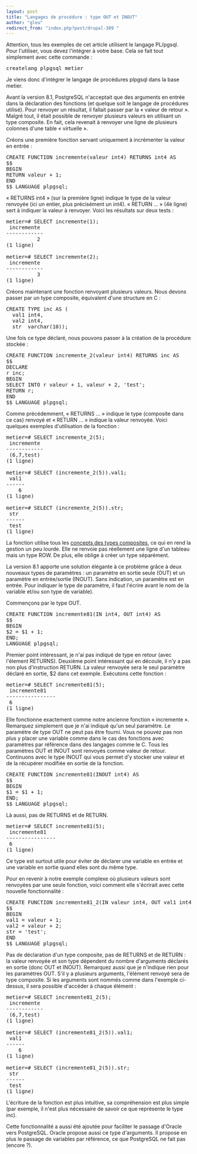 ```yaml
---
layout: post
title: "Langages de procédure : type OUT et INOUT"
author: "gleu"
redirect_from: "index.php?post/drupal-389 "
---
```



<p></p>

<!--more-->


<p>Attention, tous les exemples de cet article utilisent le langage PL/pgsql. Pour l'utiliser, vous devez l'intégrer à votre base. Cela se fait tout simplement avec cette commande&nbsp;:</p>

<pre>createlang plpgsql metier</pre>

<p>Je viens donc d'intégrer le langage de procédures plpgsql dans la base metier.</p>

<p>Avant la version 8.1, PostgreSQL n'acceptait que des arguments en entrée dans la déclaration des fonctions (et quelque soit le langage de procédures utilisé). Pour renvoyer un résultat, il fallait passer par la « valeur de retour ». Malgré tout, il était possible de renvoyer plusieurs valeurs en utilisant un type composite. En fait, cela revenait à renvoyer une ligne de plusieurs colonnes d'une table « virtuelle ».</p>

<p>Créons une première fonction servant uniquement à incrémenter la valeur en entrée&nbsp;:</p>

<pre>CREATE FUNCTION incremente(valeur int4) RETURNS int4 AS<br />$$<br />BEGIN<br />RETURN valeur + 1;<br />END<br />$$ LANGUAGE plpgsql;</pre>

<p>« RETURNS int4 » (sur la première ligne) indique le type de la valeur renvoyée (ici un entier, plus précisément un int4). « RETURN ... » (4è ligne) sert à indiquer la valeur à renvoyer. Voici les résultats sur deux tests&nbsp;:</p>

<pre>metier=# SELECT incremente(1);<br /> incremente<br />------------<br />          2<br />(1 ligne)<br /><br />metier=# SELECT incremente(2);<br /> incremente<br />------------<br />          3<br />(1 ligne)</pre>

<p>Créons maintenant une fonction renvoyant plusieurs valeurs. Nous devons passer par un type composite, équivalent d'une structure en C&nbsp;:</p>

<pre>CREATE TYPE inc AS (<br />  val1 int4,<br />  val2 int4,<br />  str  varchar(10));</pre>

<p>Une fois ce type déclaré, nous pouvons passer à la création de la procédure stockée&nbsp;:</p>

<pre>CREATE FUNCTION incremente_2(valeur int4) RETURNS inc AS<br />$$<br />DECLARE<br />r inc;<br />BEGIN<br />SELECT INTO r valeur + 1, valeur + 2, 'test';<br />RETURN r;<br />END<br />$$ LANGUAGE plpgsql;</pre>

<p>Comme précédemment, « RETURNS ... » indique le type (composite dans ce cas) renvoyé et « RETURN ... » indique la valeur renvoyée. Voici quelques exemples d'utilisation de la fonction&nbsp;:</p>

<pre>metier=# SELECT incremente_2(5);<br /> incremente<br />------------<br /> (6,7,test)<br />(1 ligne)<br /><br />metier=# SELECT (incremente_2(5)).val1;<br /> val1<br />------<br />    6<br />(1 ligne)<br /><br />metier=# SELECT (incremente_2(5)).str;<br /> str<br />------<br /> test<br />(1 ligne)</pre>

<p>La fonction utilise tous les <a href="http://traduc.postgresqlfr.org/pgsql-8.1.0-fr/rowtypes.html">concepts des types composites</a>, ce qui en rend la gestion un peu lourde. Elle ne renvoie pas réellement une ligne d'un tableau mais un type ROW. De plus, elle oblige à créer un type séparément.</p>

<p>La version 8.1 apporte une solution élégante à ce problème grâce à deux nouveaux types de paramètres&nbsp;: un paramètre en sortie seule (OUT) et un paramètre en entrée/sortie (INOUT). Sans indication, un paramètre est en entrée. Pour indiquer le type de paramètre, il faut l'écrire avant le nom de la variable et/ou son type de variable).</p>

<p>Commençons par le type OUT.</p>

<pre>CREATE FUNCTION incremente81(IN int4, OUT int4) AS<br />$$<br />BEGIN<br />$2 = $1 + 1;<br />END;<br />LANGUAGE plpgsql;</pre>

<p>Premier point intéressant, je n'ai pas indiqué de type en retour (avec l'élement RETURNS). Deuxième point intéressant qui en découle, il n'y a pas non plus d'instruction RETURN. La valeur renvoyée sera le seul paramètre déclaré en sortie, $2 dans cet exemple. Exécutons cette fonction&nbsp;:</p>

<pre>metier=# SELECT incremente81(5);<br /> incremente81<br />----------------<br /> 6<br />(1 ligne)</pre>

<p>Elle fonctionne exactement comme notre ancienne fonction « incremente ». Remarquez simplement que je n'ai indiqué qu'un seul paramètre. Le paramètre de type OUT ne peut pas être fourni. Vous ne pouvez pas non plus y placer une variable comme dans le cas des fonctions avec paramètres par référence dans des langages comme le C. Tous les paramètres OUT et INOUT sont renvoyés comme valeur de retour. Continuons avec le type INOUT qui vous permet d'y stocker une valeur et de la récupérer modifiée en sortie de la fonction.</p>

<pre>CREATE FUNCTION incremente81(INOUT int4) AS<br />$$<br />BEGIN<br />$1 = $1 + 1;<br />END;<br />$$ LANGUAGE plpgsql;</pre>

<p>Là aussi, pas de RETURNS et de RETURN.</p>

<pre>metier=# SELECT incremente81(5);<br /> incremente81<br />----------------<br /> 6<br />(1 ligne)</pre>

<p>Ce type est surtout utile pour éviter de déclarer une variable en entrée et une variable en sortie quand elles sont du même type.</p>

<p>Pour en revenir à notre exemple complexe où plusieurs valeurs sont renvoyées par une seule fonction, voici comment elle s'écrirait avec cette nouvelle fonctionnalité&nbsp;:</p>

<pre>CREATE FUNCTION incremente81_2(IN valeur int4, OUT val1 int4, OUT val2 int4, OUT str varchar(10)) AS<br />$$<br />BEGIN<br />val1 = valeur + 1;<br />val2 = valeur + 2;<br />str = 'test';<br />END<br />$$ LANGUAGE plpgsql;</pre>

<p>Pas de déclaration d'un type composite, pas de RETURNS et de RETURN&nbsp;: la valeur renvoyée et son type dépendent du nombre d'arguments déclarés en sortie (donc OUT et INOUT). Remarquez aussi que je n'indique rien pour les paramètres OUT. S'il y a plusieurs arguments, l'élément renvoyé sera de type composite. Si les arguments sont nommés comme dans l'exemple ci-dessus, il sera possible d'accéder à chaque élément&nbsp;:</p>

<pre>metier=# SELECT incremente81_2(5);<br /> incremente<br />------------<br /> (6,7,test)<br />(1 ligne)<br /><br />metier=# SELECT (incremente81_2(5)).val1;<br /> val1<br />------<br />    6<br />(1 ligne)<br /><br />metier=# SELECT (incremente81_2(5)).str;<br /> str<br />------<br /> test<br />(1 ligne)</pre>

<p>L'écriture de la fonction est plus intuitive, sa compréhension est plus simple (par exemple, il n'est plus nécessaire de savoir ce que représente le type inc).</p>

<p>Cette fonctionnalité a aussi été ajoutée pour faciliter le passage d'Oracle vers PostgreSQL. Oracle propose aussi ce type d'arguments. Il propose en plus le passage de variables par référence, ce que PostgreSQL ne fait pas (encore&nbsp;?).</p>